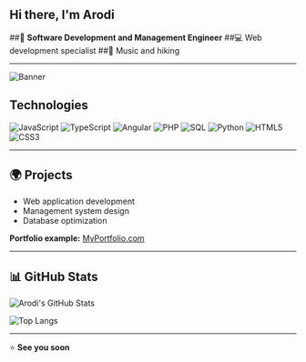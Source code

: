 ## Hi there, I'm Arodi

##🚀 **Software Development and Management Engineer**
##💻 Web development specialist
##🎸 Music and hiking

---

![Banner](https://source.unsplash.com/1600x400/?technology,code)

## Technologies

![JavaScript](https://img.shields.io/badge/JavaScript-F7DF1E?style=for-the-badge&logo=javascript&logoColor=black)
![TypeScript](https://img.shields.io/badge/TypeScript-3178C6?style=for-the-badge&logo=typescript&logoColor=white)
![Angular](https://img.shields.io/badge/Angular-DD0031?style=for-the-badge&logo=angular&logoColor=white)
![PHP](https://img.shields.io/badge/PHP-777BB4?style=for-the-badge&logo=php&logoColor=white)
![SQL](https://img.shields.io/badge/SQL-4479A1?style=for-the-badge&logo=MySQL&logoColor=white)
![Python](https://img.shields.io/badge/Python-3776AB?style=for-the-badge&logo=python&logoColor=white)
![HTML5](https://img.shields.io/badge/HTML5-E34F26?style=for-the-badge&logo=html5&logoColor=white)
![CSS3](https://img.shields.io/badge/CSS3-1572B6?style=for-the-badge&logo=css3&logoColor=white)

---

## 🌍 Projects
- Web application development
- Management system design
- Database optimization

**Portfolio example:** [MyPortfolio.com](https://example.com)

---

## 📊 GitHub Stats

![Arodi's GitHub Stats](https://github-readme-stats.vercel.app/api?username=arodoo&show_icons=true&theme=tokyonight)

![Top Langs](https://github-readme-stats.vercel.app/api/top-langs/?username=arodoo&layout=compact&theme=tokyonight)

---

⭐ **See you soon**

<!--
**arodoo/arodoo** is a ✨ _special_ ✨ repository because its `README.md` (this file) appears on your GitHub profile.

Here are some ideas to get you started:

- 🔭 I’m currently working on ...
- 🌱 I’m currently learning ...
- 👯 I’m looking to collaborate on ...
- 🤔 I’m looking for help with ...
- 💬 Ask me about ...
- 📫 How to reach me: ...
- 😄 Pronouns: ...
- ⚡ Fun fact: ...
-->
